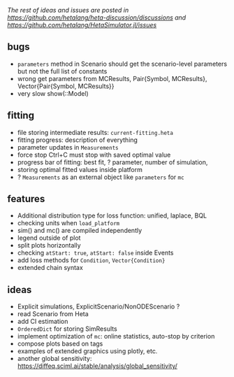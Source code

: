 _The rest of ideas and issues are posted in https://github.com/hetalang/heta-discussion/discussions and https://github.com/hetalang/HetaSimulator.jl/issues_

## bugs

- `parameters` method in Scenario should get the scenario-level parameters but not the full list of constants
- wrong get parameters from MCResults, Pair{Symbol, MCResults}, Vector{Pair{Symbol, MCResults}}
- very slow show(::Model)

## fitting

- file storing intermediate results: `current-fitting.heta`
- fitting progress: description of everything
- parameter updates in `Measurements`
- force stop Ctrl+C must stop with saved optimal value
- progress bar of fitting: best fit, ? parameter, number of simulation,
- storing optimal fitted values inside platform
- ? `Measurements` as an external object like `parameters` for `mc`

## features

- Additional distribution type for loss function: unified, laplace, BQL
- checking units when `load_platform`
- sim() and mc() are compiled independently
- legend outside of plot
- split plots horizontally
- checking `atStart: true`, `atStart: false` inside Events
- add loss methods for `Condition`, `Vector{Condition}`
- extended chain syntax

## ideas

- Explicit simulations, ExplicitScenario/NonODEScenario ?
- read Scenario from Heta
- add CI estimation
- `OrderedDict` for storing SimResults
- implement optimization of `mc`: online statistics, auto-stop by criterion
- compose plots based on tags
- examples of extended graphics using plotly, etc.
- another global sensitivity: https://diffeq.sciml.ai/stable/analysis/global_sensitivity/
